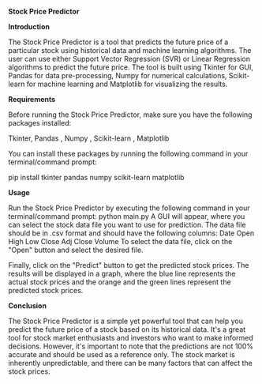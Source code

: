 **Stock Price Predictor**

**Introduction**

The Stock Price Predictor is a tool that predicts the future price of a particular stock using historical data and machine learning algorithms. The user can use either Support Vector Regression (SVR) or Linear Regression algorithms to predict the future price. The tool is built using Tkinter for GUI, Pandas for data pre-processing, Numpy for numerical calculations, Scikit-learn for machine learning and Matplotlib for visualizing the results.

**Requirements**

Before running the Stock Price Predictor, make sure you have the following packages installed:

Tkinter,
Pandas ,
Numpy ,
Scikit-learn ,
Matplotlib

You can install these packages by running the following command in your terminal/command prompt:

pip install tkinter pandas numpy scikit-learn matplotlib

**Usage**

Run the Stock Price Predictor by executing the following command in your terminal/command prompt:
python main.py
A GUI will appear, where you can select the stock data file you want to use for prediction. The data file should be in .csv format and should have the following columns:
Date
Open
High
Low
Close
Adj Close
Volume
To select the data file, click on the "Open" button and select the desired file.

Finally, click on the "Predict" button to get the predicted stock prices. The results will be displayed in a graph, where the blue line represents the actual stock prices and the orange and the green lines represent the predicted stock prices.

**Conclusion**

The Stock Price Predictor is a simple yet powerful tool that can help you predict the future price of a stock based on its historical data. It's a great tool for stock market enthusiasts and investors who want to make informed decisions. However, it's important to note that the predictions are not 100% accurate and should be used as a reference only. The stock market is inherently unpredictable, and there can be many factors that can affect the stock prices.
